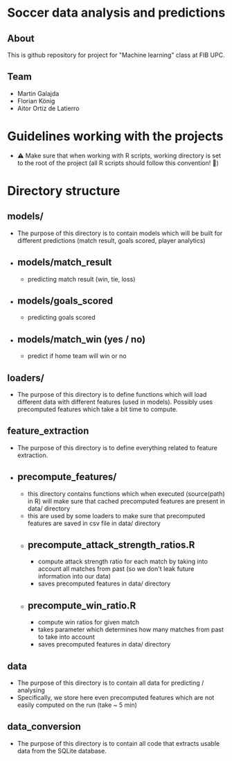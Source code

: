 # Soccer data analysis and predictions

## About
This is github repository for project for "Machine learning" class at FIB UPC.

## Team
- Martin Galajda
- Florian König
- Aitor Ortiz de Latierro

# Guidelines working with the projects
- ⚠️ Make sure that when working with R scripts, working directory is set to the root of the project (all R scripts should follow this convention! 🙏)

# Directory structure

## models/
- The purpose of this directory is to contain models which will be built for different predictions (match result, goals scored, player analytics)

- ## models/match_result
  - predicting match result (win, tie, loss)
- ## models/goals_scored
  - predicting goals scored
- ## models/match_win (yes / no)
  - predict if home team will win or no
## loaders/
- The purpose of this directory is to define functions which will load different data with different features (used in models). Possibly uses precomputed features which take a bit time to compute.

## feature_extraction
- The purpose of this directory is to define everything related to feature extraction.
- ## precompute_features/
  - this directory contains functions which when executed (source(path) in R) will make sure that cached precomputed features are present in data/ directory
  - this are used by some loaders to make sure that precomputed features are saved in csv file in data/ directory
  - ## precompute_attack_strength_ratios.R
    - compute attack strength ratio for each match by taking into account all matches from past (so we don't leak future information into our data)
    - saves precomputed features in data/ directory
  - ## precompute_win_ratio.R
    - compute win ratios for given match
    - takes parameter which determines how many matches from past to take into account
    - saves precomputed features in data/ directory

## data
- The purpose of this directory is to contain all data for predicting / analysing
- Specifically, we store here even precomputed features which are not easily computed on the run (take ~ 5 min)

## data_conversion
- The purpose of this directory is to contain all code that extracts usable data from the SQLite database.
